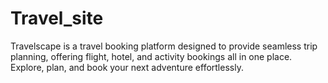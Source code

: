 # Travel_site

Travelscape is a travel booking platform designed to provide seamless trip planning, offering flight, hotel, and activity bookings all in one place. Explore, plan, and book your next adventure effortlessly.
